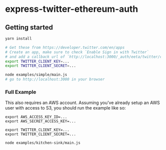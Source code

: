 # express-twitter-ethereum-auth

## Getting started

```bash
yarn install

# Get these from https://developer.twitter.com/en/apps
# Create an app, make sure to check `Enable Sign in with Twitter`
# and add a callback url of `http://localhost:3000/_auth/eeta/twitter/callback`
export TWITTER_CLIENT_KEY=...
export TWITTER_CLIENT_SECRET=...

node examples/simple/main.js
# go to http://localhost:3000 in your browser
```

### Full Example

This also requires an AWS account. Assuming you've already setup an AWS user with access to S3, you should run the example like so:

```
export AWS_ACCESS_KEY_ID=...
export AWS_SECRET_ACCESS_KEY=...

export TWITTER_CLIENT_KEY=...
export TWITTER_CLIENT_SECRET=...

node examples/kitchen-sink/main.js
```
